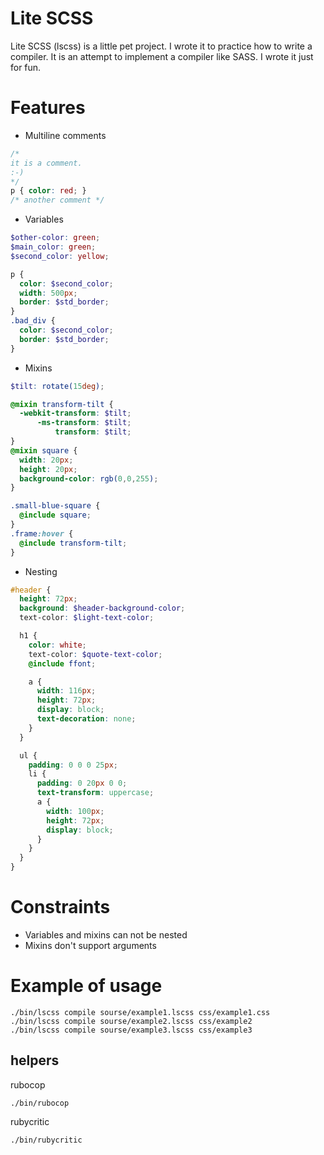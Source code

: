
# Lite SCSS
Lite SCSS (lscss) is a little pet project. I wrote it to practice how to write a compiler. It is an attempt to implement a compiler like SASS. I wrote it just for fun.

# Features
* Multiline comments
```scss
/*
it is a comment.
:-)
*/
p { color: red; }
/* another comment */
```

* Variables
```scss
$other-color: green;
$main_color: green;
$second_color: yellow;

p {
  color: $second_color;
  width: 500px;
  border: $std_border;
}
.bad_div {
  color: $second_color;
  border: $std_border;
}
```

* Mixins
```scss
$tilt: rotate(15deg);

@mixin transform-tilt {
  -webkit-transform: $tilt;
      -ms-transform: $tilt;
          transform: $tilt;
}
@mixin square {
  width: 20px;
  height: 20px;
  background-color: rgb(0,0,255);
}

.small-blue-square {
  @include square;
}
.frame:hover {
  @include transform-tilt;
}
```

* Nesting
```scss
#header {
  height: 72px;
  background: $header-background-color;
  text-color: $light-text-color;

  h1 {
    color: white;
    text-color: $quote-text-color;
    @include ffont;

    a {
      width: 116px;
      height: 72px;
      display: block;
      text-decoration: none;
    }
  }

  ul {
    padding: 0 0 0 25px;
    li {
      padding: 0 20px 0 0;
      text-transform: uppercase;
      a {
        width: 100px;
        height: 72px;
        display: block;
      }
    }
  }
}
```

# Constraints
* Variables and mixins can not be nested
* Mixins don't support arguments

# Example of usage

```shell
./bin/lscss compile sourse/example1.lscss css/example1.css
./bin/lscss compile sourse/example2.lscss css/example2
./bin/lscss compile sourse/example3.lscss css/example3
```

## helpers
rubocop
```shell
./bin/rubocop
```

rubycritic
```shell
./bin/rubycritic
```
